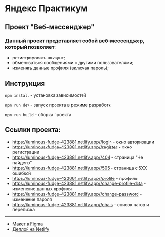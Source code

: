 # Яндекс Практикум

## Проект "Веб-мессенджер"

### Данный проект представляет собой веб-мессенджер, который позволяет:

* регистрировать аккаунт;
* обмениваться сообщениями с другими пользователями;
* изменять данные профиля (включая пароль);

## Инструкция

`npm install` - установка зависимостей

`npm run dev` - запуск проекта в режиме разработк

`npm run build` - сборка проекта

## Ссылки проекта:

* https://luminous-fudge-423881.netlify.app//login - окно авторизации
* https://luminous-fudge-423881.netlify.app//register - окно регистрации
* https://luminous-fudge-423881.netlify.app//404 - страница "Не найдено"
* https://luminous-fudge-423881.netlify.app//505 - страница с 5XX ошибкой
* https://luminous-fudge-423881.netlify.app//profile - профиль
* https://luminous-fudge-423881.netlify.app//change-profile-data - изменение данных профиля
* https://luminous-fudge-423881.netlify.app//change-password - изменение пароля
* https://luminous-fudge-423881.netlify.app//chats - список чатов и переписка

---

* [Макет в Figma](https://www.figma.com/file/K0tkLQU1YxvVb2tP7vh8VB/%D0%9C%D0%B5%D1%81%D1%81%D0%B5%D0%BD%D0%B4%D0%B6%D0%B5%D1%80-(%D0%AF%D0%BD%D0%B4%D0%B5%D0%BA%D1%81-%D0%9F%D1%80%D0%B0%D0%BA%D1%82%D0%B8%D0%BA%D1%83%D0%BC)?type=design&node-id=25%3A1215&mode=dev)
* [Деплой на Netlify](https://luminous-fudge-423881.netlify.app/)
